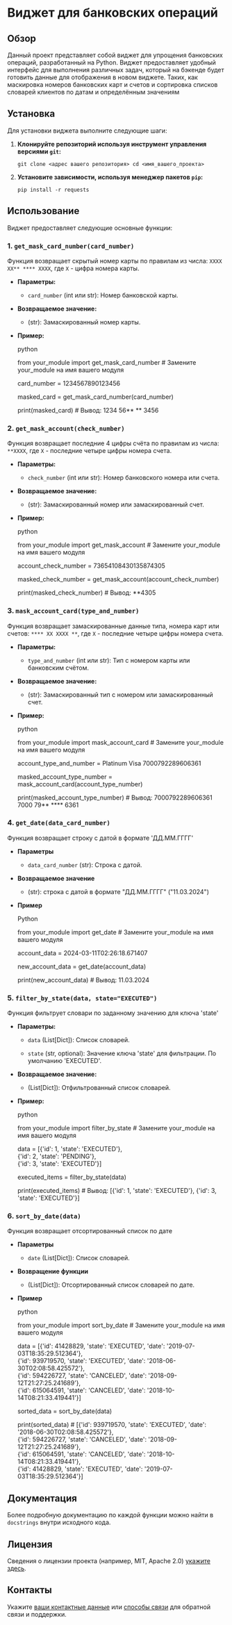 # Виджет для банковских операций

## Обзор

Данный проект представляет собой виджет для упрощения банковских операций, разработанный на Python. Виджет предоставляет удобный интерфейс для выполнения различных задач, который на бэкенде будет готовить данные для отображения в новом виджете. Таких, как маскировка номеров банковских карт и счетов и сортировка списков словарей клиентов по датам и определённым значениям

## Установка

Для установки виджета выполните следующие шаги:

1. **Клонируйте репозиторий используя инструмент управления версиями `git`:**
    ```
    git clone <адрес вашего репозитория> cd <имя_вашего_проекта>
   ```
2. **Установите зависимости, используя менеджер пакетов `pip`:**
    ```
   pip install -r requests
   ```
## Использование

Виджет предоставляет следующие основные функции:

### 1. `get_mask_card_number(card_number)`

Функция возвращает скрытый номер карты по правилам из числа: `ХХХX XX** **** ХХХХ`, где `Х` - цифра номера карты.

*   **Параметры:**

    *   `card_number` (int или str): Номер банковской карты.

*   **Возвращаемое значение:**

    *   (str): Замаскированный номер карты.

*   **Пример:**

    python

    from your_module import get_mask_card_number # Замените your_module на имя вашего модуля

    card_number = 1234567890123456

    masked_card = get_mask_card_number(card_number)

    print(masked_card)  # Вывод: 1234 56** ** 3456

### 2. `get_mask_account(check_number)`

Функция возвращает последние 4 цифры счёта по правилам из числа: `**ХХХХ`, где `Х` - последние четыре цифры номера счета.

*   **Параметры:**

    *   `check_number` (int или str): Номер банковского номера или счета.

*   **Возвращаемое значение:**

    *   (str): Замаскированный номер или замаскированный счет.

*   **Пример:**

    python

    from your_module import get_mask_account # Замените your_module на имя вашего модуля

    account_check_number = 73654108430135874305

    masked_check_number = get_mask_account(account_check_number)

    print(masked_check_number)  # Вывод: **4305

### 3. `mask_account_card(type_and_number)`

Функция возвращает замаскированные данные типа, номера карт или счетов: `**** XX XXXX **`, где `Х` - последние четыре цифры номера счета.

*   **Параметры:**

    *   `type_and_number` (int или str): Тип с номером карты или банковским счётом.

*   **Возвращаемое значение:**

    *   (str): Замаскированный тип с номером или замаскированный счет.

*   **Пример:**

    python

    from your_module import mask_account_card # Замените your_module на имя вашего модуля

    account_type_and_number = Platinum Visa 7000792289606361

    masked_account_type_number = mask_account_card(account_type_number)

    print(masked_account_type_number)  # Вывод: 7000792289606361 7000 79** **** 6361

### 4. `get_date(data_card_number)`

Функция возвращает строку с датой в формате 'ДД.ММ.ГГГГ'

*   **Параметры**

    *   `data_card_number` (str): Строка с датой.

*   **Возвращаемое значение**

    *   (str): строка с датой в формате "ДД.ММ.ГГГГ" ("11.03.2024")   

*   **Пример**

    Python

    from your_module import get_date # Замените your_module на имя вашего модуля

    account_data = 2024-03-11T02:26:18.671407

    new_account_data = get_date(account_data)

    print(new_account_data)  # Вывод: 11.03.2024

### 5. `filter_by_state(data, state="EXECUTED")`

Функция фильтрует словари по заданному значению для ключа 'state'

*   **Параметры:**

    *   `data` (List[Dict]): Список словарей.
    
    *   `state` (str, optional): Значение ключа 'state' для фильтрации. По умолчанию 'EXECUTED'.

*   **Возвращаемое значение:**

    *   (List[Dict]): Отфильтрованный список словарей.

*   **Пример:**

    python

    from your_module import filter_by_state # Замените your_module на имя вашего модуля  

    data = [{'id': 1, 'state': 'EXECUTED'},\
{'id': 2, 'state': 'PENDING'},\
{'id': 3, 'state': 'EXECUTED'}]

    executed_items = filter_by_state(data)

    print(executed_items) # Вывод: [{'id': 1, 'state': 'EXECUTED'}, {'id': 3, 'state': 'EXECUTED'}]

### 6. `sort_by_date(data)`

Функция возвращает отсортированный список по дате

*   **Параметры**

    *   `date` (List[Dict]): Список словарей.

*   **Возвращение функции**

    *   (List[Dict]): Отсортированный список словарей по дате.
    
*   **Пример**

    python

    from your_module import sort_by_date # Замените your_module на имя вашего модуля

    data = [{'id': 41428829, 'state': 'EXECUTED', 'date': '2019-07-03T18:35:29.512364'},\
{'id': 939719570, 'state': 'EXECUTED', 'date': '2018-06-30T02:08:58.425572'},\
{'id': 594226727, 'state': 'CANCELED', 'date': '2018-09-12T21:27:25.241689'},\
{'id': 615064591, 'state': 'CANCELED', 'date': '2018-10-14T08:21:33.419441'}]

    sorted_data = sort_by_date(data)

    print(sorted_data) # [{'id': 939719570, 'state': 'EXECUTED', 'date': '2018-06-30T02:08:58.425572'},\
{'id': 594226727, 'state': 'CANCELED', 'date': '2018-09-12T21:27:25.241689'},\
{'id': 615064591, 'state': 'CANCELED', 'date': '2018-10-14T08:21:33.419441'},\
{'id': 41428829, 'state': 'EXECUTED', 'date': '2019-07-03T18:35:29.512364'}]


## Документация

Более подробную документацию по каждой функции можно найти в `docstrings` внутри исходного кода.

## Лицензия

Сведения о лицензии проекта (например, MIT, Apache 2.0) [укажите здесь](https://github.com).

## Контакты

Укажите [ваши контактные данные](https://github.com) или [способы связи](https://github.com) для обратной связи и поддержки.

